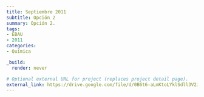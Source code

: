 ```yaml
---
title: Septiembre 2011
subtitle: Opción 2
summary: Opción 2.
tags:
- EBAU
- 2011
categories:
- Química

_build:
  render: never

# Optional external URL for project (replaces project detail page).
external_link: https://drive.google.com/file/d/0B6t6-aLmKtoLYklSdll3V2JPQ3M/view
---
```


